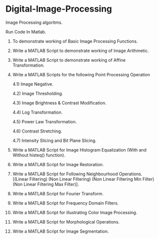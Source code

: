 # Digital-Image-Processing

Image Processing algoritms.

Run Code In Matlab.

1. To demonstrate working of Basic Image Processing Functions.

2. Write a MATLAB Script to demonstrate working of Image Arithmetic. 

3. Write a MATLAB Script to demonstrate working of Affine Transformation.

4. Write a MATLAB Scripts for the following Point Processing Operation 

    4.1) Image Negative. 

    4.2) Image Thresholding. 
  
    4.3) Image Brightness & Contrast Modification. 
  
    4.4) Log Transformation. 
  
    4.5) Power Law Transformation. 
  
    4.6) Contrast Stretching. 
  
    4.7) Intensity Slicing and Bit Plane Slicing. 
  
5. Write a MATLAB Script for Image Histogram Equalization (With and Without histeq() function).

6. Write a MATLAB Script for Image Restoration.

7. Write a MATLAB Script for Following Neighbourhood Operations. [(Linear Filtering) (Non Linear Filtering) (Non Linear Filtering Min Filter) (Non Linear Filtering Max Filter)].

8. Write a MATLAB Script for Fourier Transform.

9. Write a MATLAB Script for Frequency Domain Filters.

10. Write a MATLAB Script for illustrating Color Image Processing.

11. Write a MATLAB Script for Morphological Operations.

12. Write a MATLAB Script for Image Segmentation.
